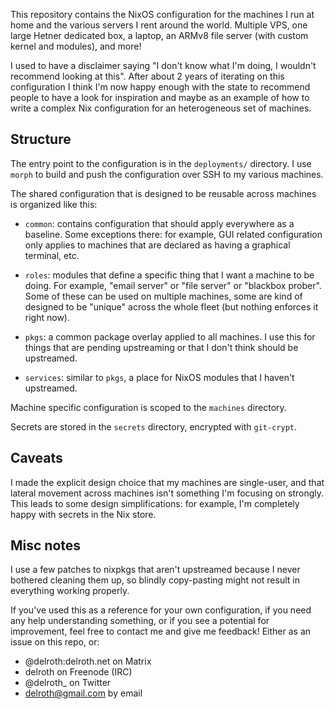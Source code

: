 This repository contains the NixOS configuration for the machines I run at home
and the various servers I rent around the world. Multiple VPS, one large Hetner
dedicated box, a laptop, an ARMv8 file server (with custom kernel and modules),
and more!

I used to have a disclaimer saying "I don't know what I'm doing, I wouldn't
recommend looking at this". After about 2 years of iterating on this
configuration I think I'm now happy enough with the state to recommend people
to have a look for inspiration and maybe as an example of how to write a
complex Nix configuration for an heterogeneous set of machines.

## Structure

The entry point to the configuration is in the `deployments/` directory. I use
`morph` to build and push the configuration over SSH to my various machines.

The shared configuration that is designed to be reusable across machines is
organized like this:

* `common`: contains configuration that should apply everywhere as a baseline.
  Some exceptions there: for example, GUI related configuration only applies to
  machines that are declared as having a graphical terminal, etc.

* `roles`: modules that define a specific thing that I want a machine to be
  doing. For example, "email server" or "file server" or "blackbox prober".
  Some of these can be used on multiple machines, some are kind of designed to
  be "unique" across the whole fleet (but nothing enforces it right now).

* `pkgs`: a common package overlay applied to all machines. I use this for
  things that are pending upstreaming or that I don't think should be
  upstreamed.

* `services`: similar to `pkgs`, a place for NixOS modules that I haven't
  upstreamed.

Machine specific configuration is scoped to the `machines` directory.

Secrets are stored in the `secrets` directory, encrypted with `git-crypt`.

## Caveats

I made the explicit design choice that my machines are single-user, and that
lateral movement across machines isn't something I'm focusing on strongly. This
leads to some design simplifications: for example, I'm completely happy with
secrets in the Nix store.

## Misc notes

I use a few patches to nixpkgs that aren't upstreamed because I never bothered
cleaning them up, so blindly copy-pasting might not result in everything
working properly.

If you've used this as a reference for your own configuration, if you need any
help understanding something, or if you see a potential for improvement, feel
free to contact me and give me feedback! Either as an issue on this repo, or:

- @delroth:delroth.net on Matrix
- delroth on Freenode (IRC)
- @delroth_ on Twitter
- delroth@gmail.com by email
